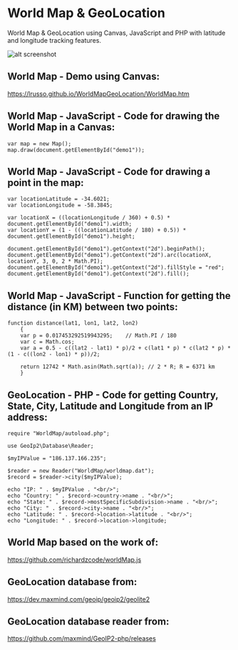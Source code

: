 # World Map & GeoLocation

World Map & GeoLocation using Canvas, JavaScript and PHP with latitude and longitude tracking features.

![alt screenshot](https://raw.githubusercontent.com/lrusso/WorldMapGeoLocation/master/WorldMap.png)

## World Map - Demo using Canvas:

https://lrusso.github.io/WorldMapGeoLocation/WorldMap.htm

## World Map - JavaScript - Code for drawing the World Map in a Canvas:

```
var map = new Map();
map.draw(document.getElementById("demo1"));
```

## World Map - JavaScript - Code for drawing a point in the map:

```
var locationLatitude = -34.6021;
var locationLongitude = -58.3845;

var locationX = ((locationLongitude / 360) + 0.5) * document.getElementById("demo1").width;
var locationY = (1 - ((locationLatitude / 180) + 0.5)) * document.getElementById("demo1").height;

document.getElementById("demo1").getContext("2d").beginPath();
document.getElementById("demo1").getContext("2d").arc(locationX, locationY, 3, 0, 2 * Math.PI);
document.getElementById("demo1").getContext("2d").fillStyle = "red";
document.getElementById("demo1").getContext("2d").fill();
```

## World Map - JavaScript - Function for getting the distance (in KM) between two points:

```
function distance(lat1, lon1, lat2, lon2)
    {
    var p = 0.017453292519943295;    // Math.PI / 180
    var c = Math.cos;
    var a = 0.5 - c((lat2 - lat1) * p)/2 + c(lat1 * p) * c(lat2 * p) * (1 - c((lon2 - lon1) * p))/2;

    return 12742 * Math.asin(Math.sqrt(a)); // 2 * R; R = 6371 km
    }
```

## GeoLocation - PHP - Code for getting Country, State, City, Latitude and Longitude from an IP address:

```
require "WorldMap/autoload.php";

use GeoIp2\Database\Reader;

$myIPValue = "186.137.166.235";

$reader = new Reader("WorldMap/worldmap.dat");
$record = $reader->city($myIPValue);

echo "IP: " . $myIPValue . "<br/>";
echo "Country: " . $record->country->name . "<br/>";
echo "State: " . $record->mostSpecificSubdivision->name . "<br/>";
echo "City: " . $record->city->name . "<br/>";
echo "Latitude: " . $record->location->latitude . "<br/>";
echo "Longitude: " . $record->location->longitude;
```

## World Map based on the work of:

https://github.com/richardzcode/worldMap.js

## GeoLocation database from:

https://dev.maxmind.com/geoip/geoip2/geolite2

## GeoLocation database reader from:

https://github.com/maxmind/GeoIP2-php/releases
